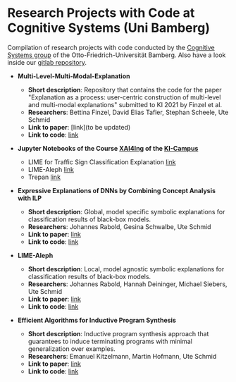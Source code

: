 # Research Projects with Code at Cognitive Systems (Uni Bamberg)
Compilation of research projects with code conducted by the [Cognitive Systems group](https://www.uni-bamberg.de/en/cogsys/) of the Otto-Friedrich-Universität Bamberg. Also have a look inside our [gitlab repository](https://gitlab.rz.uni-bamberg.de/cogsys).

* **Multi-Level-Multi-Modal-Explanation**
  * __Short description__: Repository that contains the code for the paper "Explanation as a process: user-centric construction of multi-level and multi-modal explanations" submitted to KI 2021 by Finzel et al.
  * __Researchers__: Bettina Finzel, David Elias Tafler, Stephan Scheele, Ute Schmid
  * __Link to paper__: [link](to be updated)
  * __Link to code__: [link](https://gitlab.rz.uni-bamberg.de/cogsys/public/multi-level-multi-modal-explanation)

* **Jupyter Notebooks of the Course [XAI4Ing](https://ki-campus.org/courses/erklaerbareki2020) of the [KI-Campus](https://ki-campus.org)**
  * LIME for Traffic Sign Classification Explanation [link](https://gitlab.rz.uni-bamberg.de/cogsys/public/ki-campus/lime-trafficsign-jupyter-notebook)
  * LIME-Aleph [link](https://gitlab.rz.uni-bamberg.de/cogsys/public/ki-campus/lime-aleph)
  * Trepan [link](https://gitlab.rz.uni-bamberg.de/cogsys/public/ki-campus/trepan-jupyter-notebook  )

* **Expressive Explanations of DNNs by Combining Concept Analysis with ILP**
  * __Short description__: Global, model specific symbolic explanations for classification results of black-box models.
  * __Researchers__: Johannes Rabold, Gesina Schwalbe, Ute Schmid
  * __Link to paper__: [link](https://arxiv.org/pdf/2105.07371.pdf)
  * __Link to code__: [link](https://github.com/mc-lovin-mlem/concept-embeddings-and-ilp/tree/ki2020)

* **LIME-Aleph**
  * __Short description__: Local, model agnostic symbolic explanations for classification results of black-box models.
  * __Researchers__: Johannes Rabold, Hannah Deininger, Michael Siebers, Ute Schmid
  * __Link to paper__: [link](https://arxiv.org/pdf/1910.01837.pdf)
  * __Link to code__: [link](https://github.com/mc-lovin-mlem/LIME-Aleph)

* **Efficient Algorithms for Inductive Program Synthesis**
  * __Short description__: Inductive program synthesis approach that guarantees to induce terminating programs with minimal generalization over examples.
  * __Researchers__: Emanuel Kitzelmann, Martin Hofmann, Ute Schmid
  * __Link to paper__: [link](https://cogsys.uni-bamberg.de/projects/effalip/publications.html)
  * __Link to code__: [link](https://cogsys.uni-bamberg.de/projects/effalip/download.html)

